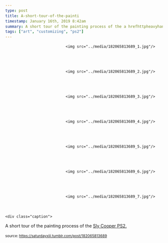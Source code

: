 ```yaml
---
type: post
title: A-short-tour-of-the-painti
timestamp: January 16th, 2019 8:42am
summary: A short tour of the painting process of the a hrefhttpheavyhandedcapost181056446837ps2casemodartworkofslycoopertemplated targetbla
tags: ["art", "customizing", "ps2"]
---
```



                               <img src="../media/182065813689_1.jpg"/>
                           

                                                                                                                           

                               <img src="../media/182065813689_2.jpg"/>
                           

                                                                                                                           

                               <img src="../media/182065813689_3.jpg"/>
                           

                                                                                                                           

                               <img src="../media/182065813689_4.jpg"/>
                           

                                                                                                                           

                               <img src="../media/182065813689_5.jpg"/>
                           

                                                                                                                           

                               <img src="../media/182065813689_6.jpg"/>
                           

                                                                                                                           

                               <img src="../media/182065813689_7.jpg"/>
                           

                                                                                                                      <div class="caption">
A short tour of the painting process of the <a href="http://heavyhanded.ca/post/181056446837/ps2-case-mod-artwork-of-sly-cooper-templated" target="_blank">Sly Cooper PS2.</a>
 
                                    
                
                
                
                
                                
<small>source: https://saturdayxiii.tumblr.com/post/182065813689</small>